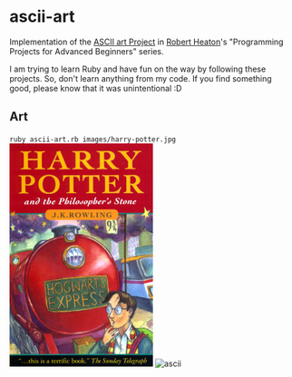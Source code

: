 # ascii-art
Implementation of the [ASCII art Project](https://robertheaton.com/2018/06/12/programming-projects-for-advanced-beginners-ascii-art/) in [Robert Heaton](https://twitter.com/robjheaton)'s "Programming Projects for Advanced Beginners" series.

I am trying to learn Ruby and have fun on the way by following these projects. So, don't learn anything from my code. If you find something good, please know that it was unintentional :D

## Art
`ruby ascii-art.rb images/harry-potter.jpg`
![original](images/harry-potter.jpg)
![ascii](image/harry-potter-ascii.png)
